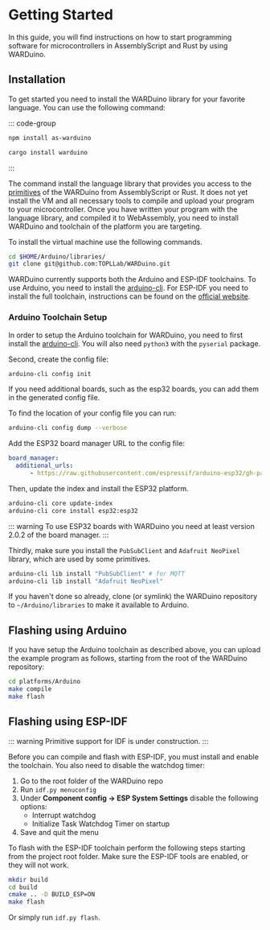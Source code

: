# Getting Started

In this guide, you will find instructions on how to start programming software for microcontrollers in AssemblyScript and Rust by using WARDuino.

## Installation

To get started you need to install the WARDuino library for your favorite language. You can use the following command:

::: code-group

```bash [AS]
npm install as-warduino
```

```bash [Rust]
cargo install warduino
```

:::

The command install the language library that provides you access to the [primitives](/docs/primitives) of the WARDuino from AssemblyScript or Rust. It does not yet install the VM and all necessary tools to compile and upload your program to your microcontroller. Once you have written your program with the language library, and compiled it to WebAssembly, you need to install WARDuino and toolchain of the platform you are targeting.

To install the virtual machine use the following commands.

```bash
cd $HOME/Arduino/libraries/
git clone git@github.com:TOPLLab/WARDuino.git
```

WARDuino currently supports both the Arduino and ESP-IDF toolchains. To use Arduino, you need to install the [arduino-cli](https://github.com/arduino/arduino-cli). For ESP-IDF you need to install the full toolchain, instructions can be found on the [official website](https://docs.espressif.com/projects/esp-idf/en/latest/esp32/get-started/index.html#get-started-step-by-step).

### Arduino Toolchain Setup

In order to setup the Arduino toolchain for WARDuino, you need to first install the [arduino-cli](https://arduino.github.io/arduino-cli/0.21/installation/).
You will also need `python3` with the `pyserial` package.

Second, create the config file:

```bash
arduino-cli config init
```

If you need additional boards, such as the esp32 boards, you can add them in the generated config file.

To find the location of your config file you can run:

```bash
arduino-cli config dump --verbose
```

Add the ESP32 board manager URL to the config file:

```yaml
board_manager:
  additional_urls:
      - https://raw.githubusercontent.com/espressif/arduino-esp32/gh-pages/package_esp32_dev_index.json
```

Then, update the index and install the ESP32 platform.

```bash
arduino-cli core update-index
arduino-cli core install esp32:esp32
```

::: warning
To use ESP32 boards with WARDuino you need at least version 2.0.2 of the board manager.
:::

Thirdly, make sure you install the `PubSubClient` and `Adafruit NeoPixel` library, which are used by some primitives.

```bash
arduino-cli lib install "PubSubClient" # for MQTT
arduino-cli lib install "Adafruit NeoPixel"
```

If you haven't done so already, clone (or symlink) the WARDuino repository to `~/Arduino/libraries` to make it available to Arduino.


## Flashing using Arduino

If you have setup the Arduino toolchain as described above, you can upload the example program as follows, starting from the root of the WARDuino repository:

```bash
cd platforms/Arduino
make compile
make flash
```

## Flashing using ESP-IDF

::: warning
Primitive support for IDF is under construction.
:::

Before you can compile and flash with ESP-IDF, you must install and enable the toolchain. You also need to disable the watchdog timer:

1. Go to the root folder of the WARDuino repo
2. Run `idf.py menuconfig`
3. Under **Component config → ESP System Settings** disable the following options:
    - Interrupt watchdog
    - Initialize Task Watchdog Timer on startup
4. Save and quit the menu


To flash with the ESP-IDF toolchain perform the following steps starting from the project root folder.
Make sure the ESP-IDF tools are enabled, or they will not work.

```bash
mkdir build
cd build
cmake .. -D BUILD_ESP=ON
make flash
```

Or simply run `idf.py flash`.

